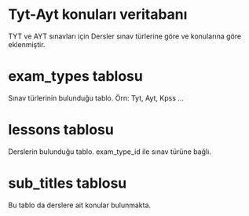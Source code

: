 # Tyt-Ayt konuları veritabanı

TYT ve AYT sınavları için Dersler sınav türlerine göre ve konularına göre eklenmiştir. 

# exam_types tablosu  

Sınav türlerinin bulunduğu tablo. Örn: Tyt, Ayt, Kpss ... 

# lessons tablosu 

Derslerin bulunduğu tablo. exam_type_id ile sınav türüne bağlı. 

# sub_titles tablosu

Bu tablo da derslere ait konular bulunmakta. 
